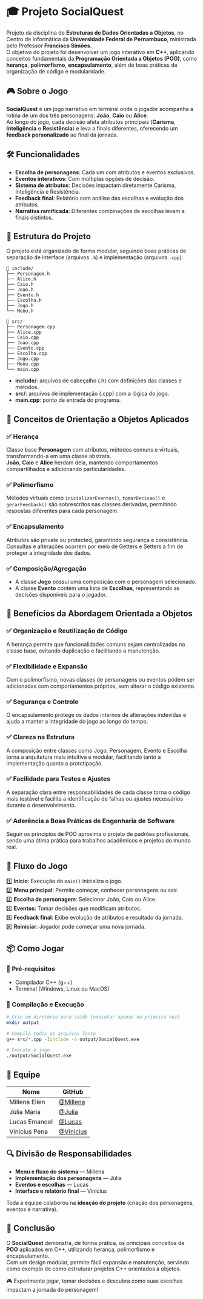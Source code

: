 
# 🎓 Projeto SocialQuest

Projeto da disciplina de **Estruturas de Dados Orientadas a Objetos**, no Centro de Informática da **Universidade Federal de Pernambuco**, ministrada pelo Professor **Francisco Simões**.  
O objetivo do projeto foi desenvolver um jogo interativo em **C++**, aplicando conceitos fundamentais da **Programação Orientada a Objetos (POO)**, como **herança**, **polimorfismo**, **encapsulamento**, além de boas práticas de organização de código e modularidade.

## 🎮 Sobre o Jogo

**SocialQuest** é um jogo narrativo em terminal onde o jogador acompanha a rotina de um dos três personagens: **João**, **Caio** ou **Alice**.  
Ao longo do jogo, cada decisão afeta atributos principais (**Carisma**, **Inteligência** e **Resistência**) e leva a finais diferentes, oferecendo um **feedback personalizado** ao final da jornada.

## 🛠️ Funcionalidades

- **Escolha de personagens**: Cada um com atributos e eventos exclusivos.
- **Eventos interativos**: Com múltiplas opções de decisão.
- **Sistema de atributos**: Decisões impactam diretamente Carisma, Inteligência e Resistência.
- **Feedback final**: Relatório com análise das escolhas e evolução dos atributos.
- **Narrativa ramificada**: Diferentes combinações de escolhas levam a finais distintos.

## 📃 Estrutura do Projeto

O projeto está organizado de forma modular, seguindo boas práticas de separação de interface (arquivos `.h`) e implementação (arquivos `.cpp`):

```
📂 include/
├── Personagem.h
├── Alice.h
├── Caio.h
├── Joao.h
├── Evento.h
├── Escolha.h
├── Jogo.h
└── Menu.h

📂 src/
├── Personagem.cpp
├── Alice.cpp
├── Caio.cpp
├── Joao.cpp
├── Evento.cpp
├── Escolha.cpp
├── Jogo.cpp
├── Menu.cpp
└── main.cpp
```

- **include/**: arquivos de cabeçalho (.h) com definições das classes e métodos.
- **src/**: arquivos de implementação (.cpp) com a lógica do jogo.
- **main.cpp**: ponto de entrada do programa.

## 🧩 Conceitos de Orientação a Objetos Aplicados

### ✅ Herança
Classe base **Personagem** com atributos, métodos comuns e virtuais, transformando-a em uma classe abstrata.  
**João**, **Caio** e **Alice** herdam dela, mantendo comportamentos compartilhados e adicionando particularidades.

### ✅ Polimorfismo
Métodos virtuais como `inicializarEventos()`, `tomarDecisao()` e `gerarFeedback()` são sobrescritos nas classes derivadas, permitindo respostas diferentes para cada personagem.

### ✅ Encapsulamento
Atributos são private ou protected, garantindo segurança e consistência. Consultas e alterações ocorrem por meio de Getters e Setters a fim de proteger a integridade dos dados.

### ✅ Composição/Agregação
- A classe **Jogo** possui uma composição com o personagem selecionado.
- A classe **Evento** contém uma lista de **Escolhas**, representando as decisões disponíveis para o jogador.

## 🎯 Benefícios da Abordagem Orientada a Objetos

### ✅ Organização e Reutilização de Código  
A herança permite que funcionalidades comuns sejam centralizadas na classe base, evitando duplicação e facilitando a manutenção.

### ✅ Flexibilidade e Expansão  
Com o polimorfismo, novas classes de personagens ou eventos podem ser adicionadas com comportamentos próprios, sem alterar o código existente.

### ✅ Segurança e Controle  
O encapsulamento protege os dados internos de alterações indevidas e ajuda a manter a integridade do jogo ao longo do tempo.

### ✅ Clareza na Estrutura  
A composição entre classes como Jogo, Personagem, Evento e Escolha torna a arquitetura mais intuitiva e modular, facilitando tanto a implementação quanto a prototipação.

### ✅ Facilidade para Testes e Ajustes  
A separação clara entre responsabilidades de cada classe torna o código mais testável e facilita a identificação de falhas ou ajustes necessários durante o desenvolvimento.

### ✅ Aderência a Boas Práticas de Engenharia de Software  
Seguir os princípios de POO aproxima o projeto de padrões profissionais, sendo uma ótima prática para trabalhos acadêmicos e projetos do mundo real.


## 🚀 Fluxo do Jogo

1️⃣ **Início**: Execução do `main()` inicializa o jogo.  
2️⃣ **Menu principal**: Permite começar, conhecer personagens ou sair.  
3️⃣ **Escolha de personagem**: Selecionar João, Caio ou Alice.  
4️⃣ **Eventos**: Tomar decisões que modificam atributos.  
5️⃣ **Feedback final**: Exibe evolução de atributos e resultado da jornada.  
6️⃣ **Reiniciar**: Jogador pode começar uma nova jornada.

## 📦 Como Jogar

### 📌 Pré-requisitos
- Compilador C++ (g++)
- Terminal (Windows, Linux ou MacOS)

### 🔧 Compilação e Execução

```bash
# Crie um diretório para saída (executar apenas na primeira vez)
mkdir output

# Compile todos os arquivos fonte
g++ src/*.cpp -Iinclude -o output/SocialQuest.exe

# Execute o jogo
./output/SocialQuest.exe
```

## 👥 Equipe

| Nome     | GitHub                        |
|---------|-------------------------------|
| Millena Ellen| [@Millena](https://github.com/ellenpry) |
| Júlia Maria  | [@Julia](https://github.com/juliamcbezerra)   |
| Lucas Emanoel| [@Lucas](https://github.com/Lucasesaraujo)   |
| Vinícius Pena| [@Vinicius](https://github.com/ViniciusCavalcantiap)|

## 🔍 Divisão de Responsabilidades

- **Menu e fluxo do sistema** — Millena  
- **Implementação dos personagens** — Júlia  
- **Eventos e escolhas** — Lucas  
- **Interface e relatório final** — Vinícius  

Toda a equipe colaborou na **ideação do projeto** (criação dos personagens, eventos e narrativa).

## 📝 Conclusão

O **SocialQuest** demonstra, de forma prática, os principais conceitos de **POO** aplicados em C++, utilizando herança, polimorfismo e encapsulamento.  
Com um design modular, permite fácil expansão e manutenção, servindo como exemplo de como estruturar projetos C++ orientados a objetos.

🎮 Experimente jogar, tomar decisões e descubra como suas escolhas impactam a jornada do personagem!
